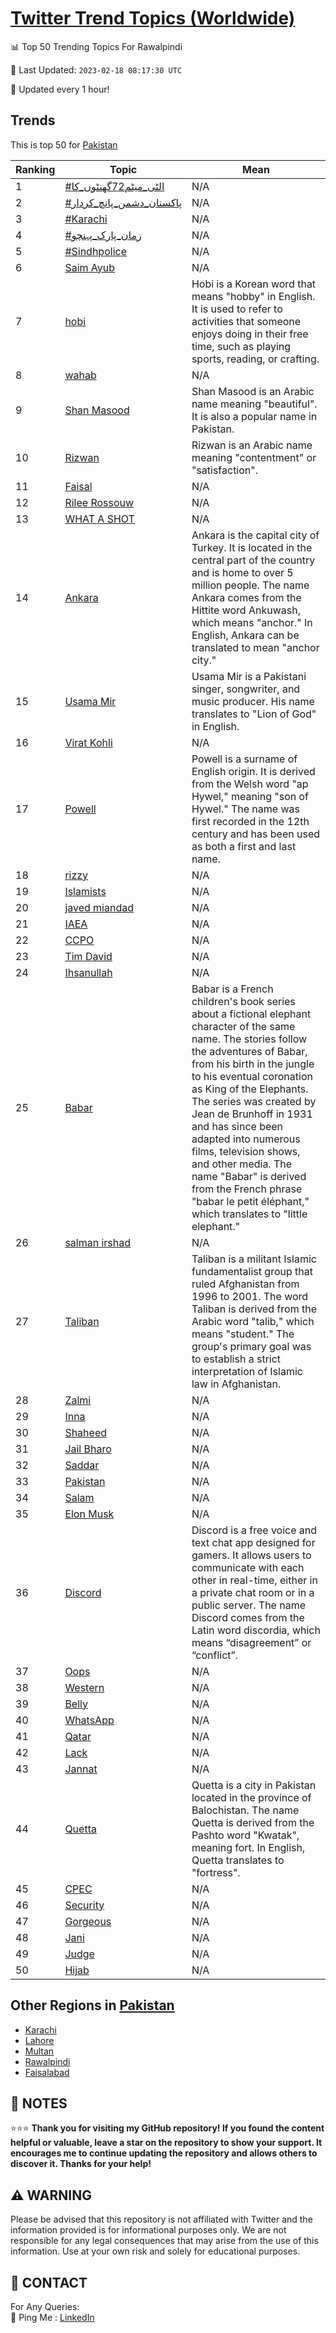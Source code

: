 [Twitter Trend Topics (Worldwide)](https://github.com/ErcinDedeoglu/Twitter-Trend-Topics)
==========


📊 Top 50 Trending Topics For Rawalpindi

📆 Last Updated: `2023-02-18 08:17:30 UTC`

🔧 Updated every 1 hour!


## Trends

This is top 50 for [Pakistan](</Pakistan>)

| Ranking | Topic | Mean |
| ------- | ------------ | ------------ |
| 1 | [#الٹی_میٹم72گھنٹوں_کا](http://twitter.com/search?q=%23%d8%a7%d9%84%d9%b9%db%8c_%d9%85%db%8c%d9%b9%d9%8572%da%af%da%be%d9%86%d9%b9%d9%88%da%ba_%da%a9%d8%a7) | N/A |
| 2 | [#پاکستان_دشمن_پانچ_کردار](http://twitter.com/search?q=%23%d9%be%d8%a7%da%a9%d8%b3%d8%aa%d8%a7%d9%86_%d8%af%d8%b4%d9%85%d9%86_%d9%be%d8%a7%d9%86%da%86_%da%a9%d8%b1%d8%af%d8%a7%d8%b1) | N/A |
| 3 | [#Karachi](http://twitter.com/search?q=%23Karachi) | N/A |
| 4 | [#زمان_پارک_پہنچو](http://twitter.com/search?q=%23%d8%b2%d9%85%d8%a7%d9%86_%d9%be%d8%a7%d8%b1%da%a9_%d9%be%db%81%d9%86%da%86%d9%88) | N/A |
| 5 | [#Sindhpolice](http://twitter.com/search?q=%23Sindhpolice) | N/A |
| 6 | [Saim Ayub](http://twitter.com/search?q=Saim+Ayub) | N/A |
| 7 | [hobi](http://twitter.com/search?q=hobi) | Hobi is a Korean word that means "hobby" in English. It is used to refer to activities that someone enjoys doing in their free time, such as playing sports, reading, or crafting. |
| 8 | [wahab](http://twitter.com/search?q=wahab) | N/A |
| 9 | [Shan Masood](http://twitter.com/search?q=Shan+Masood) | Shan Masood is an Arabic name meaning "beautiful". It is also a popular name in Pakistan. |
| 10 | [Rizwan](http://twitter.com/search?q=Rizwan) | Rizwan is an Arabic name meaning "contentment" or "satisfaction". |
| 11 | [Faisal](http://twitter.com/search?q=Faisal) | N/A |
| 12 | [Rilee Rossouw](http://twitter.com/search?q=Rilee+Rossouw) | N/A |
| 13 | [WHAT A SHOT](http://twitter.com/search?q=WHAT+A+SHOT) | N/A |
| 14 | [Ankara](http://twitter.com/search?q=Ankara) | Ankara is the capital city of Turkey. It is located in the central part of the country and is home to over 5 million people. The name Ankara comes from the Hittite word Ankuwash, which means "anchor." In English, Ankara can be translated to mean "anchor city." |
| 15 | [Usama Mir](http://twitter.com/search?q=Usama+Mir) | Usama Mir is a Pakistani singer, songwriter, and music producer. His name translates to "Lion of God" in English. |
| 16 | [Virat Kohli](http://twitter.com/search?q=Virat+Kohli) | N/A |
| 17 | [Powell](http://twitter.com/search?q=Powell) | Powell is a surname of English origin. It is derived from the Welsh word "ap Hywel," meaning "son of Hywel." The name was first recorded in the 12th century and has been used as both a first and last name. |
| 18 | [rizzy](http://twitter.com/search?q=rizzy) | N/A |
| 19 | [Islamists](http://twitter.com/search?q=Islamists) | N/A |
| 20 | [javed miandad](http://twitter.com/search?q=javed+miandad) | N/A |
| 21 | [IAEA](http://twitter.com/search?q=IAEA) | N/A |
| 22 | [CCPO](http://twitter.com/search?q=CCPO) | N/A |
| 23 | [Tim David](http://twitter.com/search?q=Tim+David) | N/A |
| 24 | [Ihsanullah](http://twitter.com/search?q=Ihsanullah) | N/A |
| 25 | [Babar](http://twitter.com/search?q=Babar) | Babar is a French children's book series about a fictional elephant character of the same name. The stories follow the adventures of Babar, from his birth in the jungle to his eventual coronation as King of the Elephants. The series was created by Jean de Brunhoff in 1931 and has since been adapted into numerous films, television shows, and other media. The name "Babar" is derived from the French phrase "babar le petit éléphant," which translates to "little elephant." |
| 26 | [salman irshad](http://twitter.com/search?q=salman+irshad) | N/A |
| 27 | [Taliban](http://twitter.com/search?q=Taliban) | Taliban is a militant Islamic fundamentalist group that ruled Afghanistan from 1996 to 2001. The word Taliban is derived from the Arabic word "talib," which means "student." The group's primary goal was to establish a strict interpretation of Islamic law in Afghanistan. |
| 28 | [Zalmi](http://twitter.com/search?q=Zalmi) | N/A |
| 29 | [Inna](http://twitter.com/search?q=Inna) | N/A |
| 30 | [Shaheed](http://twitter.com/search?q=Shaheed) | N/A |
| 31 | [Jail Bharo](http://twitter.com/search?q=Jail+Bharo) | N/A |
| 32 | [Saddar](http://twitter.com/search?q=Saddar) | N/A |
| 33 | [Pakistan](http://twitter.com/search?q=Pakistan) | N/A |
| 34 | [Salam](http://twitter.com/search?q=Salam) | N/A |
| 35 | [Elon Musk](http://twitter.com/search?q=Elon+Musk) | N/A |
| 36 | [Discord](http://twitter.com/search?q=Discord) | Discord is a free voice and text chat app designed for gamers. It allows users to communicate with each other in real-time, either in a private chat room or in a public server. The name Discord comes from the Latin word discordia, which means “disagreement” or “conflict”. |
| 37 | [Oops](http://twitter.com/search?q=Oops) | N/A |
| 38 | [Western](http://twitter.com/search?q=Western) | N/A |
| 39 | [Belly](http://twitter.com/search?q=Belly) | N/A |
| 40 | [WhatsApp](http://twitter.com/search?q=WhatsApp) | N/A |
| 41 | [Qatar](http://twitter.com/search?q=Qatar) | N/A |
| 42 | [Lack](http://twitter.com/search?q=Lack) | N/A |
| 43 | [Jannat](http://twitter.com/search?q=Jannat) | N/A |
| 44 | [Quetta](http://twitter.com/search?q=Quetta) | Quetta is a city in Pakistan located in the province of Balochistan. The name Quetta is derived from the Pashto word "Kwatak", meaning fort. In English, Quetta translates to "fortress". |
| 45 | [CPEC](http://twitter.com/search?q=CPEC) | N/A |
| 46 | [Security](http://twitter.com/search?q=Security) | N/A |
| 47 | [Gorgeous](http://twitter.com/search?q=Gorgeous) | N/A |
| 48 | [Jani](http://twitter.com/search?q=Jani) | N/A |
| 49 | [Judge](http://twitter.com/search?q=Judge) | N/A |
| 50 | [Hijab](http://twitter.com/search?q=Hijab) | N/A |



## Other Regions in [Pakistan](</Pakistan>)

* [Karachi](</Pakistan/Karachi.md>)
* [Lahore](</Pakistan/Lahore.md>)
* [Multan](</Pakistan/Multan.md>)
* [Rawalpindi](</Pakistan/Rawalpindi.md>)
* [Faisalabad](</Pakistan/Faisalabad.md>)



## 📝 NOTES

⭐⭐⭐ **Thank you for visiting my GitHub repository! If you found the content helpful or valuable, leave a star on the repository to show your support. It encourages me to continue updating the repository and allows others to discover it. Thanks for your help!**


## ⚠️ WARNING

Please be advised that this repository is not affiliated with Twitter and the information provided is for informational purposes only. We are not responsible for any legal consequences that may arise from the use of this information. Use at your own risk and solely for educational purposes.


## 📨 CONTACT

 For Any Queries:  
            🏓 Ping Me : [LinkedIn](https://www.linkedin.com/in/ercindedeoglu/)
